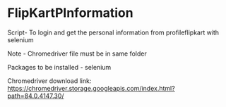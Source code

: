 # FlipKartPInformation

Script- To login and get the personal information from profileflipkart with selenium

Note - Chromedriver file must be in same folder 

Packages to be installed - selenium

Chromedriver download link: https://chromedriver.storage.googleapis.com/index.html?path=84.0.4147.30/
